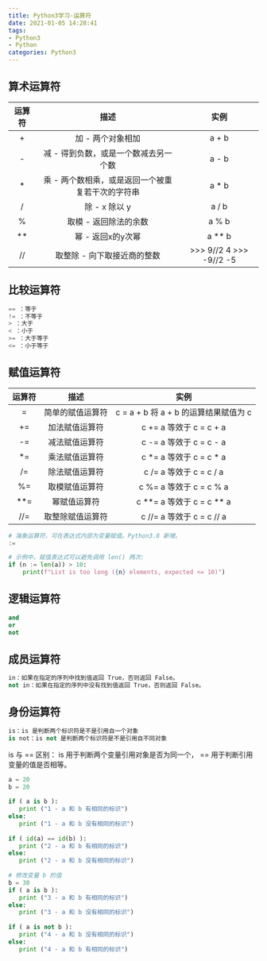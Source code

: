 ```yaml
---
title: Python3学习-运算符
date: 2021-01-05 14:28:41
tags:
- Python3
- Python
categories: Python3
---
```


## 算术运算符

| 运算符 | 描述 | 实例 |
| :-----:| :----: | :----: |
| + | 加 - 两个对象相加 | a + b |
| - | 减 - 得到负数，或是一个数减去另一个数 | a - b |
| * | 乘 - 两个数相乘，或是返回一个被重复若干次的字符串 | a * b |
| / | 除 - x 除以 y | a / b |
| % | 取模 - 返回除法的余数 | a % b |
| ** | 幂 - 返回x的y次幂 | a ** b |
| // | 取整除 - 向下取接近商的整数 | >>> 9//2  4  >>> -9//2  -5 |

## 比较运算符

```py
== ：等于 
!= ：不等于
> ：大于 
< ：小于
>= ：大于等于 
<= ：小于等于
```

## 赋值运算符

| 运算符 | 描述 | 实例 |
| :-----:| :----: | :----: |
| =	| 简单的赋值运算符| 	c = a + b 将 a + b 的运算结果赋值为 c
| +=| 	加法赋值运算符| 	c += a 等效于 c = c + a
| -=| 	减法赋值运算符| 	c -= a 等效于 c = c - a
| *=| 	乘法赋值运算符| 	c *= a 等效于 c = c * a
| /=| 	除法赋值运算符| 	c /= a 等效于 c = c / a
| %=| 	取模赋值运算符| 	c %= a 等效于 c = c % a
| **=| 	幂赋值运算符| 	c **= a 等效于 c = c ** a
| //=| 	取整除赋值运算符| 	c //= a 等效于 c = c // a

```py
# 海象运算符，可在表达式内部为变量赋值。Python3.8 新增。
:= 

# 示例中，赋值表达式可以避免调用 len() 两次: 
if (n := len(a)) > 10:
    print(f"List is too long ({n} elements, expected <= 10)")
```

## 逻辑运算符
 
```py
and
or
not
```

## 成员运算符

```py
in：如果在指定的序列中找到值返回 True，否则返回 False。
not in：如果在指定的序列中没有找到值返回 True，否则返回 False。
```

## 身份运算符

```py
is：is 是判断两个标识符是不是引用自一个对象
is not：is not 是判断两个标识符是不是引用自不同对象
```

is 与 == 区别：
is 用于判断两个变量引用对象是否为同一个， == 用于判断引用变量的值是否相等。

```py
a = 20
b = 20
 
if ( a is b ):
   print ("1 - a 和 b 有相同的标识")
else:
   print ("1 - a 和 b 没有相同的标识")
 
if ( id(a) == id(b) ):
   print ("2 - a 和 b 有相同的标识")
else:
   print ("2 - a 和 b 没有相同的标识")
 
# 修改变量 b 的值
b = 30
if ( a is b ):
   print ("3 - a 和 b 有相同的标识")
else:
   print ("3 - a 和 b 没有相同的标识")
 
if ( a is not b ):
   print ("4 - a 和 b 没有相同的标识")
else:
   print ("4 - a 和 b 有相同的标识")
```